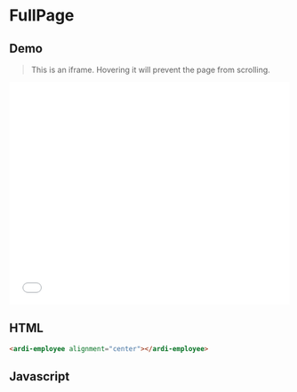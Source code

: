 # FullPage

## Demo

> This is an iframe. Hovering it will prevent the page from scrolling.

<iframe src="/assets/fullpage.html" style="height: 400px; width: 100%; border: 0;"></iframe>

<script>
const ts = document.createElement('script')
ts.type="module"
ts.innerHTML = `
	import {lock, unlock} from '//cdn.skypack.dev/tua-body-scroll-lock'
	const frame = document.querySelector('iframe')
	frame?.addEventListener('mouseover', () => {
		lock(document.body)
	})
	frame?.addEventListener('mouseleave', () => {
		unlock(document.body)
	})
`
document.body.appendChild(ts)
</script>

## HTML

```html
<ardi-employee alignment="center"></ardi-employee>
```

## Javascript

[](../components/fullpage.js ':include')
